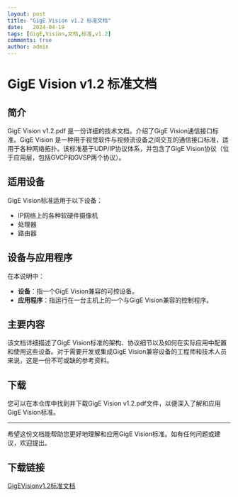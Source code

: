 ```yaml
---
layout: post
title: "GigE Vision v1.2 标准文档"
date:   2024-04-19
tags: [GigE,Vision,文档,标准,v1.2]
comments: true
author: admin
---
```

# GigE Vision v1.2 标准文档

## 简介

GigE Vision v1.2.pdf 是一份详细的技术文档，介绍了GigE Vision通信接口标准。GigE Vision 是一种用于视觉软件与视频流设备之间交互的通信接口标准，适用于各种网络拓扑。该标准基于UDP/IP协议体系，并包含了GigE Vision协议（位于应用层，包括GVCP和GVSP两个协议）。

## 适用设备

GigE Vision标准适用于以下设备：
- IP网络上的各种软硬件摄像机
- 处理器
- 路由器

## 设备与应用程序

在本说明中：
- **设备**：指一个GigE Vision兼容的可控设备。
- **应用程序**：指运行在一台主机上的一个与GigE Vision兼容的控制程序。

## 主要内容

该文档详细描述了GigE Vision标准的架构、协议细节以及如何在实际应用中配置和使用这些设备。对于需要开发或集成GigE Vision兼容设备的工程师和技术人员来说，这是一份不可或缺的参考资料。

## 下载

您可以在本仓库中找到并下载GigE Vision v1.2.pdf文件，以便深入了解和应用GigE Vision标准。

---

希望这份文档能帮助您更好地理解和应用GigE Vision标准。如有任何问题或建议，欢迎提出。

## 下载链接

[GigEVisionv1.2标准文档](https://pan.quark.cn/s/a79592061701)